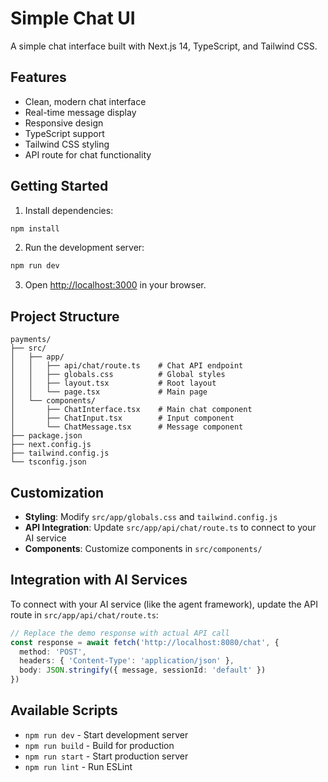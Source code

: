 # Simple Chat UI

A simple chat interface built with Next.js 14, TypeScript, and Tailwind CSS.

## Features

- Clean, modern chat interface
- Real-time message display
- Responsive design
- TypeScript support
- Tailwind CSS styling
- API route for chat functionality

## Getting Started

1. Install dependencies:
```bash
npm install
```

2. Run the development server:
```bash
npm run dev
```

3. Open [http://localhost:3000](http://localhost:3000) in your browser.

## Project Structure

```
payments/
├── src/
│   ├── app/
│   │   ├── api/chat/route.ts    # Chat API endpoint
│   │   ├── globals.css          # Global styles
│   │   ├── layout.tsx           # Root layout
│   │   └── page.tsx             # Main page
│   └── components/
│       ├── ChatInterface.tsx    # Main chat component
│       ├── ChatInput.tsx        # Input component
│       └── ChatMessage.tsx      # Message component
├── package.json
├── next.config.js
├── tailwind.config.js
└── tsconfig.json
```

## Customization

- **Styling**: Modify `src/app/globals.css` and `tailwind.config.js`
- **API Integration**: Update `src/app/api/chat/route.ts` to connect to your AI service
- **Components**: Customize components in `src/components/`

## Integration with AI Services

To connect with your AI service (like the agent framework), update the API route in `src/app/api/chat/route.ts`:

```typescript
// Replace the demo response with actual API call
const response = await fetch('http://localhost:8080/chat', {
  method: 'POST',
  headers: { 'Content-Type': 'application/json' },
  body: JSON.stringify({ message, sessionId: 'default' })
})
```

## Available Scripts

- `npm run dev` - Start development server
- `npm run build` - Build for production
- `npm run start` - Start production server
- `npm run lint` - Run ESLint
